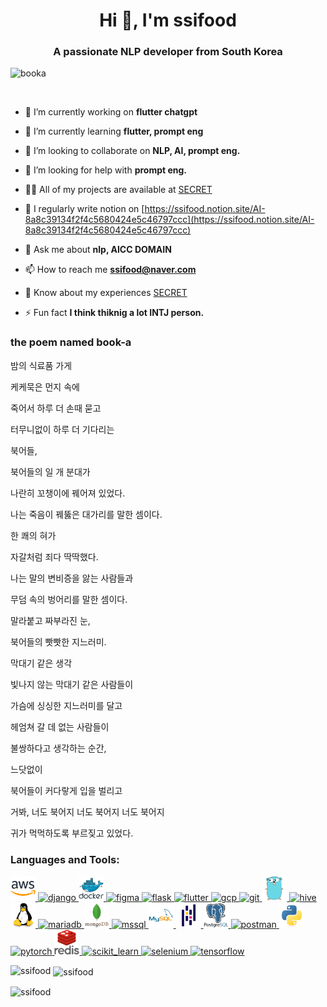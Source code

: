 <h1 align="center">Hi 👋, I'm ssifood</h1>
<h3 align="center">A passionate NLP developer from South Korea</h3>

<p align="left"> <img src="https://komarev.com/ghpvc/?username=booka&label=Profile%20views&color=0e75b6&style=flat" alt="booka" /> </p>

<p align="left"> <a href="https://twitter.com/" target="blank"><img src="https://img.shields.io/twitter/follow/?logo=twitter&style=for-the-badge" alt="" /></a> </p>

- 🔭 I’m currently working on **flutter chatgpt**

- 🌱 I’m currently learning **flutter, prompt eng**

- 👯 I’m looking to collaborate on **NLP, AI, prompt eng.**

- 🤝 I’m looking for help with **prompt eng.**

- 👨‍💻 All of my projects are available at [SECRET](SECRET)

- 📝 I regularly write notion on [https://ssifood.notion.site/AI-8a8c39134f2f4c5680424e5c46797ccc](https://ssifood.notion.site/AI-8a8c39134f2f4c5680424e5c46797ccc)

- 💬 Ask me about **nlp, AICC DOMAIN**

- 📫 How to reach me **ssifood@naver.com**

- 📄 Know about my experiences [SECRET](SECRET)

- ⚡ Fun fact **I think thiknig a lot INTJ person.**

<h3 align="left"> the poem named book-a</h3>
밤의 식료품 가게

케케묵은 먼지 속에

죽어서 하루 더 손때 묻고

터무니없이 하루 더 기다리는

북어들,

북어들의 일 개 분대가

나란히 꼬챙이에 꿰어져 있었다.

나는 죽음이 꿰뚫은 대가리를 말한 셈이다.

한 쾌의 혀가

자갈처럼 죄다 딱딱했다.

나는 말의 변비증을 앓는 사람들과

무덤 속의 벙어리를 말한 셈이다.

말라붙고 짜부라진 눈,

북어들의 빳빳한 지느러미.

막대기 같은 생각

빛나지 않는 막대기 같은 사람들이

가슴에 싱싱한 지느러미를 달고

헤엄쳐 갈 데 없는 사람들이

불쌍하다고 생각하는 순간,

느닷없이

북어들이 커다랗게 입을 벌리고

거봐, 너도 북어지 너도 북어지 너도 북어지

귀가 먹먹하도록 부르짖고 있었다.

<p align="left">
</p>

<h3 align="left">Languages and Tools:</h3>
<p align="left"> <a href="https://aws.amazon.com" target="_blank" rel="noreferrer"> <img src="https://raw.githubusercontent.com/devicons/devicon/master/icons/amazonwebservices/amazonwebservices-original-wordmark.svg" alt="aws" width="40" height="40"/> </a> <a href="https://www.djangoproject.com/" target="_blank" rel="noreferrer"> <img src="https://cdn.worldvectorlogo.com/logos/django.svg" alt="django" width="40" height="40"/> </a> <a href="https://www.docker.com/" target="_blank" rel="noreferrer"> <img src="https://raw.githubusercontent.com/devicons/devicon/master/icons/docker/docker-original-wordmark.svg" alt="docker" width="40" height="40"/> </a> <a href="https://www.figma.com/" target="_blank" rel="noreferrer"> <img src="https://www.vectorlogo.zone/logos/figma/figma-icon.svg" alt="figma" width="40" height="40"/> </a> <a href="https://flask.palletsprojects.com/" target="_blank" rel="noreferrer"> <img src="https://www.vectorlogo.zone/logos/pocoo_flask/pocoo_flask-icon.svg" alt="flask" width="40" height="40"/> </a> <a href="https://flutter.dev" target="_blank" rel="noreferrer"> <img src="https://www.vectorlogo.zone/logos/flutterio/flutterio-icon.svg" alt="flutter" width="40" height="40"/> </a> <a href="https://cloud.google.com" target="_blank" rel="noreferrer"> <img src="https://www.vectorlogo.zone/logos/google_cloud/google_cloud-icon.svg" alt="gcp" width="40" height="40"/> </a> <a href="https://git-scm.com/" target="_blank" rel="noreferrer"> <img src="https://www.vectorlogo.zone/logos/git-scm/git-scm-icon.svg" alt="git" width="40" height="40"/> </a> <a href="https://golang.org" target="_blank" rel="noreferrer"> <img src="https://raw.githubusercontent.com/devicons/devicon/master/icons/go/go-original.svg" alt="go" width="40" height="40"/> </a> <a href="https://hive.apache.org/" target="_blank" rel="noreferrer"> <img src="https://www.vectorlogo.zone/logos/apache_hive/apache_hive-icon.svg" alt="hive" width="40" height="40"/> </a> <a href="https://www.linux.org/" target="_blank" rel="noreferrer"> <img src="https://raw.githubusercontent.com/devicons/devicon/master/icons/linux/linux-original.svg" alt="linux" width="40" height="40"/> </a> <a href="https://mariadb.org/" target="_blank" rel="noreferrer"> <img src="https://www.vectorlogo.zone/logos/mariadb/mariadb-icon.svg" alt="mariadb" width="40" height="40"/> </a> <a href="https://www.mongodb.com/" target="_blank" rel="noreferrer"> <img src="https://raw.githubusercontent.com/devicons/devicon/master/icons/mongodb/mongodb-original-wordmark.svg" alt="mongodb" width="40" height="40"/> </a> <a href="https://www.microsoft.com/en-us/sql-server" target="_blank" rel="noreferrer"> <img src="https://www.svgrepo.com/show/303229/microsoft-sql-server-logo.svg" alt="mssql" width="40" height="40"/> </a> <a href="https://www.mysql.com/" target="_blank" rel="noreferrer"> <img src="https://raw.githubusercontent.com/devicons/devicon/master/icons/mysql/mysql-original-wordmark.svg" alt="mysql" width="40" height="40"/> </a> <a href="https://pandas.pydata.org/" target="_blank" rel="noreferrer"> <img src="https://raw.githubusercontent.com/devicons/devicon/2ae2a900d2f041da66e950e4d48052658d850630/icons/pandas/pandas-original.svg" alt="pandas" width="40" height="40"/> </a> <a href="https://www.postgresql.org" target="_blank" rel="noreferrer"> <img src="https://raw.githubusercontent.com/devicons/devicon/master/icons/postgresql/postgresql-original-wordmark.svg" alt="postgresql" width="40" height="40"/> </a> <a href="https://postman.com" target="_blank" rel="noreferrer"> <img src="https://www.vectorlogo.zone/logos/getpostman/getpostman-icon.svg" alt="postman" width="40" height="40"/> </a> <a href="https://www.python.org" target="_blank" rel="noreferrer"> <img src="https://raw.githubusercontent.com/devicons/devicon/master/icons/python/python-original.svg" alt="python" width="40" height="40"/> </a> <a href="https://pytorch.org/" target="_blank" rel="noreferrer"> <img src="https://www.vectorlogo.zone/logos/pytorch/pytorch-icon.svg" alt="pytorch" width="40" height="40"/> </a> <a href="https://redis.io" target="_blank" rel="noreferrer"> <img src="https://raw.githubusercontent.com/devicons/devicon/master/icons/redis/redis-original-wordmark.svg" alt="redis" width="40" height="40"/> </a> <a href="https://scikit-learn.org/" target="_blank" rel="noreferrer"> <img src="https://upload.wikimedia.org/wikipedia/commons/0/05/Scikit_learn_logo_small.svg" alt="scikit_learn" width="40" height="40"/> </a> <a href="https://www.selenium.dev" target="_blank" rel="noreferrer"> <img src="https://raw.githubusercontent.com/detain/svg-logos/780f25886640cef088af994181646db2f6b1a3f8/svg/selenium-logo.svg" alt="selenium" width="40" height="40"/> </a> <a href="https://www.tensorflow.org" target="_blank" rel="noreferrer"> <img src="https://www.vectorlogo.zone/logos/tensorflow/tensorflow-icon.svg" alt="tensorflow" width="40" height="40"/> </a> </p>

<p><img align="left" src="https://github-readme-stats.vercel.app/api/top-langs?username=ssifood&show_icons=true&locale=en&layout=compact" alt="ssifood" /></p>

<p>&nbsp;<img align="center" src="https://github-readme-stats.vercel.app/api?username=ssifood&show_icons=true&locale=en" alt="ssifood" /></p>

<p><img align="center" src="https://github-readme-streak-stats.herokuapp.com/?user=ssifood&" alt="ssifood" /></p>
